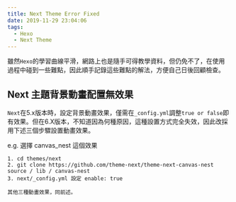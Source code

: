 ```yaml
---
title: Next Theme Error Fixed
date: 2019-11-29 23:04:06
tags:
  - Hexo
  - Next Theme
---
```

雖然`Hexo`的學習曲線平滑，網路上也是隨手可得教學資料，但仍免不了，在使用過程中碰到一些難點，因此順手記錄這些難點的解法，方便自己日後回顧檢查。
<!--more-->
## Next 主題背景動畫配置無效果
`Next`在5.x版本時，設定背景動畫效果，僅需在`_config.yml`調整`true or false`即有效果。但在6.X版本，不知道因為何種原因，這種設置方式完全失效，因此改採用下述三個步驟設置動畫效果。

e.g. 選擇 canvas_nest 這個效果
```
1. cd themes/next
2. git clone https://github.com/theme-next/theme-next-canvas-nest source / lib / canvas-nest
3. next/_config.yml 設定 enable: true

其他三種動畫效果，同前述。
```